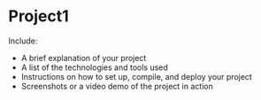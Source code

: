 # Project1

Include:
- A brief explanation of your project
- A list of the technologies and tools used
- Instructions on how to set up, compile, and deploy your project
- Screenshots or a video demo of the project in action

